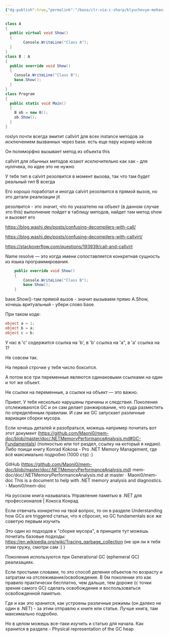 ```yaml
---
{"dg-publish":true,"permalink":"/base/clr-via-c-sharp/klyuchevye-mehanizmy/zametki-pro-call-i-callvirt/"}
---
```


```csharp
class A
{
  public virtual void Show()
  {
        Console.WriteLine("Class A");
  }
}
class B : A
{
  public override void Show()
  {
    Console.WriteLine("Class B");
    base.Show();
  }
}
class Program
{
  public static void Main()
  {
    B ob = new B();
    ob.Show();
  }
}
```




roslyn почти всегда эмитит callvirt для всех instance методов за исключением вызванных через base. есть еще пару корнер кейсов

Он полиморфно вызывает метод из объекта this

callvirt для обычных методов юзают исключительно как хак - для нуллчека, по идее это не нужно

У тебя тип в calvirt резолвится в момент вызова, так что там будет реальный тип В всегда

Его хорошо поработал и иногда calvirt  резолвится в прямой вызов, но это детали реализации jit


 резолвится - это значит, что по указателю на объект (в данном случае это this) выполнение пойдет в таблицу методов, найдет там метод show и вызовет его


https://blog.washi.dev/posts/confusing-decompilers-with-call/

https://blog.washi.dev/posts/confusing-decompilers-with-callvirt/

https://stackoverflow.com/questions/193939/call-and-callvirt

Name resolve — это когда имени сопоставляется конкретная сущность из языка программирования.


```csharp
	public override void Show()
	{
		Console.WriteLine("Class B");
		base.Show();
	}
```
base.Show()-там прямой вызов - значит вызываем прямо A.Show, хочешь вритуальный - убери слово base.



При таком коде:
```csharp
object a = 1;
object b = a;
object c = b;
```

У нас в 'c' содержится ссылка на 'b', в 'b' ссылка на 'a", в 'a' ссылка на 1?


Не совсем так.

На первой строчке у тебя число боксится.

А потом все три переменные являются одинаковыми ссылками на один и тот же объект.

Не ссылки на переменные, а ссылки на объект — это важно.


Привет. У тебя несколько нарушены причины и следствия. Поколения отслеживаются GC и он сам делает ранжирование, что куда разместить по определённым правилам. И сам же GC запускает различные вариации сборки мусора.

Если хочешь деталей и разобраться, можешь например почитать вот этот документ (https://github.com/Maoni0/mem-doc/blob/master/doc/.NETMemoryPerformanceAnalysis.md#GC-Fundamentals) (полностью или тот раздел, ссылку на который я кидаю). Либо поищи книгу Konrad Kokosa - Pro .NET Memory Management, где всё максимально подробно (1000 стр) :)

GitHub (https://github.com/Maoni0/mem-doc/blob/master/doc/.NETMemoryPerformanceAnalysis.md)
mem-doc/doc/.NETMemoryPerformanceAnalysis.md at master · Maoni0/mem-doc
This is a document to help with .NET memory analysis and diagnostics. - Maoni0/mem-doc


На русском книга называлась Управление памятью в .NET для профессионалов | Кокоса Конрад

Если отвечать конкретно на твой вопрос, то он в разделе Understanding how GCs are triggered статьи, что я сбросил, но GC fundamentals все же советую первым изучить

Это один из подходов к "сборке мусора", в принципе тут можешь почитать базовые подходы: https://en.wikipedia.org/wiki/Tracing_garbage_collection (не зря ли я тебя этим гружу, смотри сам :) )

Поколения используются при Generational GC (ephemeral GC) реализациях. 

Если простыми словами, то это способ деления объектов по возрасту и затратам на отслеживание/освобождение. В 0м поколении это как правило практически бесплатно, чем дальше, тем дороже (с точки зрения самого GC) сделать освобождение и воспользоваться освобожденной памятью.

Где и как это хранится, как устроены различные режимы (он далеко не один в .NET) - за этим отправлю к книге или статье. Лучше книга, там максимально подробно.

Но в целом можешь все-таки изучить и статью для начала. Как хранится в разделе - Physical representation of the GC heap